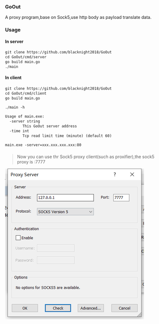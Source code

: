 ### GoOut

A proxy program,base on Sock5,use http body as payload translate data.

### Usage

#### In server

```shell
git clone https://github.com/blacknight2018/GoOut
cd GoOut/cmd/server
go build main.go
./main
```

#### In client

```shell
git clone https://github.com/blacknight2018/GoOut
cd GoOut/cmd/client
go build main.go
```

```shell
./main -h
```

```shell
Usage of main.exe:
  -server string
        This GoOut server address
  -time int
        Tcp read limit time (minute) (default 60)

```

```shell
main.exe -server=xxx.xxx.xxx.xxx:80
```

#####
> Now you can use thr Sock5 proxy client(such as proxifier),the sock5 proxy is :7777

![avatar](images/img1.png)